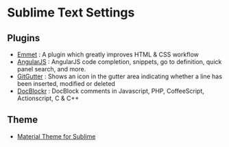 # Sublime Text Settings

## Plugins
+ [Emmet](http://emmet.io/) : A plugin which greatly improves HTML & CSS workflow
+ [AngularJS](https://packagecontrol.io/packages/AngularJS) : AngularJS code completion, snippets, go to definition, quick panel search, and more.
+ [GitGutter](https://github.com/jisaacks/GitGutter) : Shows an icon in the gutter area indicating whether a line has been inserted, modified or deleted
+ [DocBlockr](https://github.com/spadgos/sublime-jsdocs) : DocBlock comments in Javascript, PHP, CoffeeScript, Actionscript, C & C++

## Theme
+ [Material Theme for Sublime](https://equinusocio.github.io/material-theme/)
